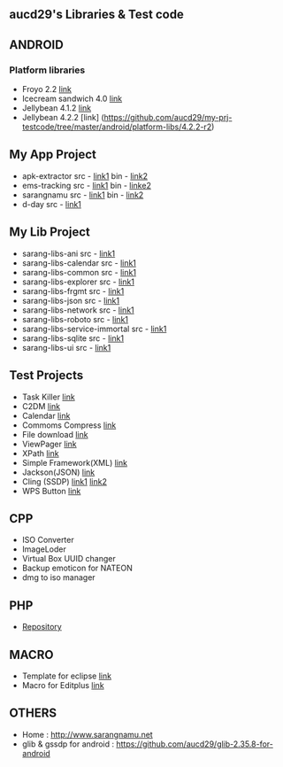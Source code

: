 aucd29's Libraries & Test code
------------------------------------

## ANDROID
### Platform libraries 
- Froyo 2.2 [link](https://github.com/aucd29/my-prj-testcode/tree/master/android/platform-libs/2.2)
- Icecream sandwich 4.0 [link](https://github.com/aucd29/my-prj-testcode/tree/master/android/platform-libs/4.0)
- Jellybean 4.1.2 [link](https://github.com/aucd29/my-prj-testcode/tree/master/android/platform-libs/4.1.2-r2)
- Jellybean 4.2.2 [link] (https://github.com/aucd29/my-prj-testcode/tree/master/android/platform-libs/4.2.2-r2)
 
## My App Project
- apk-extractor src - [link1](https://github.com/aucd29/my-prj-testcode/tree/master/android/my-prj/apk-extractor) bin - [link2](https://play.google.com/store/apps/details?id=net.sarangnamu.apk_extractor)
- ems-tracking src - [link1](https://github.com/aucd29/my-prj-testcode/tree/master/android/my-prj/ems-tracking) bin - [linke2](https://play.google.com/store/apps/details?id=net.sarangnamu.ems_tracking)
- sarangnamu src - [link1](https://github.com/aucd29/my-prj-testcode/tree/master/android/my-prj/sarangnamu) bin - [link2](https://play.google.com/store/apps/details?id=net.sarangnamu.home)
- d-day src - [link1](https://github.com/aucd29/my-prj-testcode/tree/master/android/my-prj/d-day)

## My Lib Project
- sarang-libs-ani src - [link1](https://github.com/aucd29/my-prj-testcode/tree/master/android/my-prj/sarang-libs-ani)
- sarang-libs-calendar src - [link1](https://github.com/aucd29/my-prj-testcode/tree/master/android/my-prj/sarang-libs-calendar)
- sarang-libs-common src - [link1](https://github.com/aucd29/my-prj-testcode/tree/master/android/my-prj/sarang-libs-common)
- sarang-libs-explorer src - [link1](https://github.com/aucd29/my-prj-testcode/tree/master/android/my-prj/sarang-libs-explorer)
- sarang-libs-frgmt src - [link1](https://github.com/aucd29/my-prj-testcode/tree/master/android/my-prj/sarang-libs-frgmt)
- sarang-libs-json src - [link1](https://github.com/aucd29/my-prj-testcode/tree/master/android/my-prj/sarang-libs-json)
- sarang-libs-network src - [link1](https://github.com/aucd29/my-prj-testcode/tree/master/android/my-prj/sarang-libs-network)
- sarang-libs-roboto src - [link1](https://github.com/aucd29/my-prj-testcode/tree/master/android/my-prj/sarang-libs-roboto)
- sarang-libs-service-immortal src - [link1](https://github.com/aucd29/my-prj-testcode/tree/master/android/my-prj/sarang-libs-service-immortal)
- sarang-libs-sqlite src - [link1](https://github.com/aucd29/my-prj-testcode/tree/master/android/my-prj/sarang-libs-sqlite)
- sarang-libs-ui src - [link1](https://github.com/aucd29/my-prj-testcode/tree/master/android/my-prj/sarang-libs-ui)


## Test Projects
- Task Killer [link](https://github.com/aucd29/my-prj-testcode/tree/master/android/test-prj/KillTask)
- C2DM [link](https://github.com/aucd29/my-prj-testcode/tree/master/android/test-prj/TestC2DM)
- Calendar [link](https://github.com/aucd29/my-prj-testcode/tree/master/android/test-prj/TestCalendar)
- Commoms Compress [link](https://github.com/aucd29/my-prj-testcode/tree/master/android/test-prj/TestCommonsCompress)
- File download [link](https://github.com/aucd29/my-prj-testcode/tree/master/android/test-prj/TestFileDownload)
- ViewPager [link](https://github.com/aucd29/my-prj-testcode/tree/master/android/test-prj/TestViewPager)
- XPath [link](https://github.com/aucd29/my-prj-testcode/tree/master/android/test-prj/TestXPath)
- Simple Framework(XML) [link](https://github.com/aucd29/my-prj-testcode/tree/master/android/test-prj/simple-xml)
- Jackson(JSON) [link](https://github.com/aucd29/my-prj-testcode/tree/master/android/test-prj/test-gson)
- Cling (SSDP) [link1](https://github.com/aucd29/my-prj-testcode/tree/master/android/test-prj/test-ssdp-server) [link2](https://github.com/aucd29/my-prj-testcode/tree/master/android/test-prj/test-ssdp)
- WPS Button [link](https://github.com/aucd29/my-prj-testcode/tree/master/android/test-prj/test-wps-button)

## CPP
- ISO Converter
- ImageLoder
- Virtual Box UUID changer
- Backup emoticon for NATEON
- dmg to iso manager

## PHP
- [Repository](https://github.com/aucd29/my-prj-testcode/tree/master/php/my-srcs)

## MACRO
- Template for eclipse [link](https://github.com/aucd29/my-prj-testcode/blob/master/macro/templates.xml)
- Macro for Editplus [link](https://github.com/aucd29/my-prj-testcode/tree/master/macro/iphone)

## OTHERS
- Home : http://www.sarangnamu.net
- glib & gssdp for android : https://github.com/aucd29/glib-2.35.8-for-android
